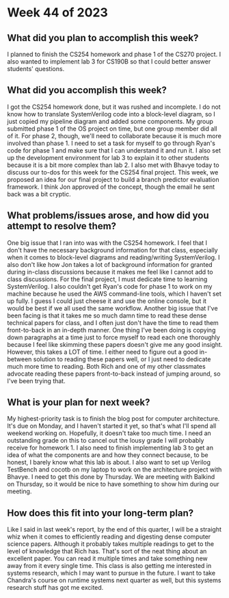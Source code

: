 # Week 44 of 2023

## What did you plan to accomplish this week?

I planned to finish the CS254 homework and phase 1 of the CS270 project. I also wanted to implement lab 3 for CS190B so that I could better answer students' questions.

## What did you accomplish this week?

I got the CS254 homework done, but it was rushed and incomplete. I do not know how to translate SystemVerilog code into a block-level diagram, so I just copied my pipeline diagram and added some components. My group submitted phase 1 of the OS project on time, but one group member did all of it. For phase 2, though, we'll need to collaborate because it is much more involved than phase 1. I need to set a task for myself to go through Ryan's code for phase 1 and make sure that I can understand it and run it. I also set up the development environment for lab 3 to explain it to other students because it is a bit more complex than lab 2. I also met with Bhavye today to discuss our to-dos for this week for the CS254 final project. This week, we proposed an idea for our final project to build a branch predictor evaluation framework. I think Jon approved of the concept, though the email he sent back was a bit cryptic.

## What problems/issues arose, and how did you attempt to resolve them?

One big issue that I ran into was with the CS254 homework. I feel that I don't have the necessary background information for that class, especially when it comes to block-level diagrams and reading/writing SystemVerilog. I also don't like how Jon takes a lot of background information for granted during in-class discussions because it makes me feel like I cannot add to class discussions. For the final project, I must dedicate time to learning SystemVerilog. I also couldn't get Ryan's code for phase 1 to work on my machine because he used the AWS command-line tools, which I haven't set up fully. I guess I could just cheese it and use the online console, but it would be best if we all used the same workflow. Another big issue that I've been facing is that it takes me so much damn time to read these dense technical papers for class, and I often just don't have the time to read them front-to-back in an in-depth manner. One thing I've been doing is copying down paragraphs at a time just to force myself to read each one thoroughly because I feel like skimming these papers doesn't give me any good insight. However, this takes a LOT of time. I either need to figure out a good in-between solution to reading these papers well, or I just need to dedicate much more time to reading. Both Rich and one of my other classmates advocate reading these papers front-to-back instead of jumping around, so I've been trying that.

## What is your plan for next week?

My highest-priority task is to finish the blog post for computer architecture. It's due on Monday, and I haven't started it yet, so that's what I'll spend all weekend working on. Hopefully, it doesn't take too much time. I need an outstanding grade on this to cancel out the lousy grade I will probably receive for homework 1. I also need to finish implementing lab 3 to get an idea of what the components are and how they connect because, to be honest, I barely know what this lab is about. I also want to set up Verilog TestBench and cocotb on my laptop to work on the architecture project with Bhavye. I need to get this done by Thursday. We are meeting with Balkind on Thursday, so it would be nice to have something to show him during our meeting.

## How does this fit into your long-term plan?

Like I said in last week's report, by the end of this quarter, I will be a straight whiz when it comes to efficiently reading and digesting dense computer science papers. Although it probably takes multiple readings to get to the level of knowledge that Rich has. That's sort of the neat thing about an excellent paper. You can read it multiple times and take something new away from it every single time. This class is also getting me interested in systems research, which I may want to pursue in the future. I want to take Chandra's course on runtime systems next quarter as well, but this systems research stuff has got me excited.